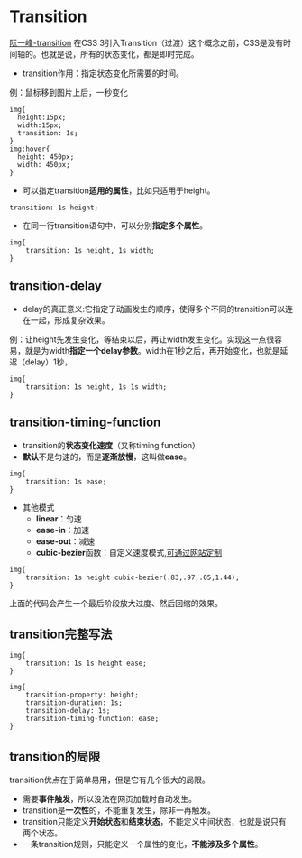 # Transition
[阮一峰-transition](http://www.ruanyifeng.com/blog/2014/02/css_transition_and_animation.html)
在CSS 3引入Transition（过渡）这个概念之前，CSS是没有时间轴的。也就是说，所有的状态变化，都是即时完成。

- transition作用：指定状态变化所需要的时间。

例：鼠标移到图片上后，一秒变化
```
img{
  height:15px;
  width:15px;
  transition: 1s;
}
img:hover{
  height: 450px;
  width: 450px;
}
```
- 可以指定transition**适用的属性**，比如只适用于height。
```
transition: 1s height;
```
- 在同一行transition语句中，可以分别**指定多个属性**。
```
img{
    transition: 1s height, 1s width;
}
```
## transition-delay
- delay的真正意义:它指定了动画发生的顺序，使得多个不同的transition可以连在一起，形成复杂效果。

例：让height先发生变化，等结束以后，再让width发生变化。实现这一点很容易，就是为width**指定一个delay参数**。width在1秒之后，再开始变化，也就是延迟（delay）1秒，
```
img{
    transition: 1s height, 1s 1s width;
}
```
## transition-timing-function
- transition的**状态变化速度**（又称timing function）
- **默认**不是匀速的，而是**逐渐放慢**，这叫做**ease**。
```
img{
    transition: 1s ease;
}
```
- 其他模式
  - **linear**：匀速
  - **ease-in**：加速
  - **ease-out**：减速
  - **cubic-bezier**函数：自定义速度模式,[可通过网站定制](https://cubic-bezier.com/)
```
img{
    transition: 1s height cubic-bezier(.83,.97,.05,1.44);
}
```
上面的代码会产生一个最后阶段放大过度、然后回缩的效果。
## transition完整写法
```
img{
    transition: 1s 1s height ease;
}
```
```
img{
    transition-property: height;
    transition-duration: 1s;
    transition-delay: 1s;
    transition-timing-function: ease;
}
```
## transition的局限
transition优点在于简单易用，但是它有几个很大的局限。
- 需要**事件触发**，所以没法在网页加载时自动发生。
- transition是**一次性**的，不能重复发生，除非一再触发。
- transition只能定义**开始状态**和**结束状态**，不能定义中间状态，也就是说只有两个状态。
- 一条transition规则，只能定义一个属性的变化，**不能涉及多个属性**。
